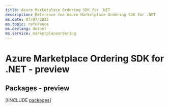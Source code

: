 ```yaml
---
title: Azure Marketplace Ordering SDK for .NET
description: Reference for Azure Marketplace Ordering SDK for .NET
ms.date: 07/07/2025
ms.topic: reference
ms.devlang: dotnet
ms.service: marketplaceordering
---
```

# Azure Marketplace Ordering SDK for .NET - preview
## Packages - preview
[!INCLUDE [packages](marketplace-ordering-index.md)]